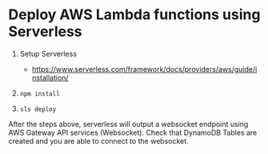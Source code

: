 # Deploy AWS Lambda functions using Serverless



1. Setup Serverless 
    - https://www.serverless.com/framework/docs/providers/aws/guide/installation/

2. `npm install`
3. `sls deploy`

After the steps above, serverless will output a websocket endpoint using AWS Gateway API services (Websocket). Check that DynamoDB Tables are created and you are able to connect to the websocket. 
